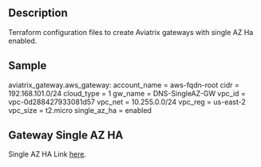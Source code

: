 Description
-----------
  Terraform configuration files to create Aviatrix gateways with single AZ Ha enabled.

Sample
------
aviatrix_gateway.aws_gateway:
  account_name = aws-fqdn-root
  cidr = 192.168.101.0/24
  cloud_type = 1
  gw_name = DNS-SingleAZ-GW
  vpc_id = vpc-0d288427933081d57
  vpc_net = 10.255.0.0/24
  vpc_reg = us-east-2
  vpc_size = t2.micro
  single_az_ha = enabled

Gateway Single AZ HA
--------------------
Single AZ HA Link [here](http://docs.aviatrix.com/HowTos/gateway.html#gateway-single-az-ha).

